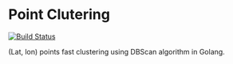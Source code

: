 # Point Clutering

[![Build Status](https://travis-ci.org/smira/go-point-clustering.svg?branch=master)](https://travis-ci.org/smira/go-point-clustering)

(Lat, lon) points fast clustering using DBScan algorithm in Golang.



